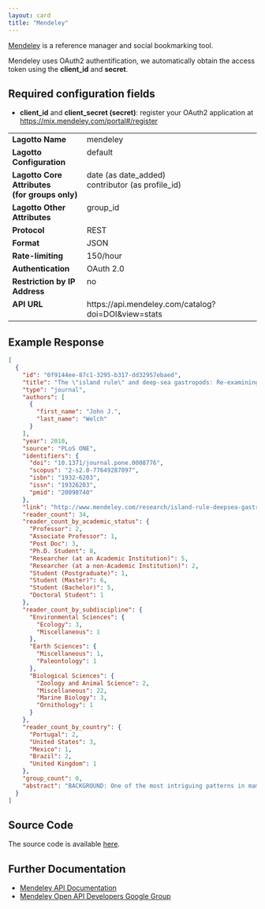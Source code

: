 ```yaml
---
layout: card
title: "Mendeley"
---
```


[Mendeley](http://www.mendeley.com) is a reference manager and social bookmarking tool.

Mendeley uses OAuth2 authentification, we automatically obtain the access token using the **client_id** and **secret**.

## Required configuration fields

* **client_id** and **client_secret (secret)**: register your OAuth2 application at https://mix.mendeley.com/portal#/register

<table width=100% border="0" cellspacing="0" cellpadding="0">
<tbody>
<tr>
<td valign="top" width=30%><strong>Lagotto Name</strong></td>
<td valign="top" width=70%>mendeley</td>
</tr>
<tr>
<td valign="top" width=20%><strong>Lagotto Configuration</strong></td>
<td valign="top" width=80%>default</td>
</tr>
<tr>
<td valign="top" width=20%><strong>Lagotto Core Attributes<br/>(for groups only)</strong></td>
<td valign="top" width=80%>date (as date_added)<br/>contributor (as profile_id)</td>
</tr>
<td valign="top" width=20%><strong>Lagotto Other Attributes</strong></td>
<td valign="top" width=80%>group_id</td>
</tr>
<tr>
<td valign="top" width=30%><strong>Protocol</strong></td>
<td valign="top" width=70%>REST</td>
</tr>
<tr>
<td valign="top" width=30%><strong>Format</strong></td>
<td valign="top" width=70%>JSON</td>
</tr>
<tr>
<td valign="top" width=20%><strong>Rate-limiting</strong></td>
<td valign="top" width=80%>150/hour</td>
</tr>
<tr>
<td valign="top" width=20%><strong>Authentication</strong></td>
<td valign="top" width=80%>OAuth 2.0</td>
</tr>
<tr>
<td valign="top" width=20%><strong>Restriction by IP Address</strong></td>
<td valign="top" width=80%>no</td>
</tr>
<tr>
<td valign="top" width=20%><strong>API URL</strong></td>
<td valign="top" width=80%>https://api.mendeley.com/catalog?doi=DOI&view=stats</td>
</tr>
</tbody>
</table>

## Example Response

```json
[
  {
    "id": "0f9144ee-87c1-3295-b317-dd32957ebaed",
    "title": "The \"island rule\" and deep-sea gastropods: Re-examining the evidence",
    "type": "journal",
    "authors": [
      {
        "first_name": "John J.",
        "last_name": "Welch"
      }
    ],
    "year": 2010,
    "source": "PLoS ONE",
    "identifiers": {
      "doi": "10.1371/journal.pone.0008776",
      "scopus": "2-s2.0-77649287097",
      "isbn": "1932-6203",
      "issn": "19326203",
      "pmid": "20098740"
    },
    "link": "http://www.mendeley.com/research/island-rule-deepsea-gastropods-reexamining-evidence",
    "reader_count": 34,
    "reader_count_by_academic_status": {
      "Professor": 2,
      "Associate Professor": 1,
      "Post Doc": 3,
      "Ph.D. Student": 8,
      "Researcher (at an Academic Institution)": 5,
      "Researcher (at a non-Academic Institution)": 2,
      "Student (Postgraduate)": 1,
      "Student (Master)": 6,
      "Student (Bachelor)": 5,
      "Doctoral Student": 1
    },
    "reader_count_by_subdiscipline": {
      "Environmental Sciences": {
        "Ecology": 3,
        "Miscellaneous": 1
      },
      "Earth Sciences": {
        "Miscellaneous": 1,
        "Paleontology": 1
      },
      "Biological Sciences": {
        "Zoology and Animal Science": 2,
        "Miscellaneous": 22,
        "Marine Biology": 3,
        "Ornithology": 1
      }
    },
    "reader_count_by_country": {
      "Portugal": 2,
      "United States": 3,
      "Mexico": 1,
      "Brazil": 2,
      "United Kingdom": 1
    },
    "group_count": 0,
    "abstract": "BACKGROUND: One of the most intriguing patterns in mammalian biogeography is the \"island rule\", which states that colonising species have a tendency to converge in body size, with larger species evolving decreased sizes and smaller species increased sizes. It has recently been suggested that an analogous pattern holds for the colonisation of the deep-sea benthos by marine Gastropoda. In particular, a pioneering study showed that gastropods from the Western Atlantic showed the same graded trend from dwarfism to gigantism that is evident in island endemic mammals. However, subsequent to the publication of the gastropod study, the standard tests of the island rule have been shown to yield false positives at a very high rate, leaving the result open to doubt. METHODOLOGY/PRINCIPAL FINDINGS: The evolution of gastropod body size in the deep sea is reexamined. Using an extended and updated data set, and improved statistical methods, it is shown that some results of the previous study may have been artifactual, but that its central conclusion is robust. It is further shown that the effect is not restricted to a single gastropod clade, that its strength increases markedly with depth, but that it applies even in the mesopelagic zone. CONCLUSIONS/SIGNIFICANCE: The replication of the island rule in a distant taxonomic group and a partially analogous ecological situation could help to uncover the causes of the patterns observed--which are currently much disputed. The gastropod pattern is evident at intermediate depths, and so cannot be attributed to the unique features of abyssal ecology."
  }
]
```

## Source Code
The source code is available [here](https://github.com/articlemetrics/lagotto/blob/master/app/models/sources/mendeley.rb).

## Further Documentation
* [Mendeley API Documentation](http://dev.mendeley.com/methods/)
* [Mendeley Open API Developers Google Group](https://groups.google.com/forum/?fromgroups#!forum/mendeley-open-api-developers)
